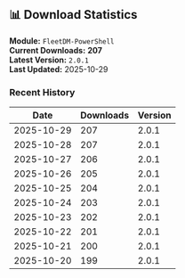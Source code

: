 ## 📊 Download Statistics

**Module:** `FleetDM-PowerShell`  
**Current Downloads:** **207**  
**Latest Version:** `2.0.1`  
**Last Updated:** 2025-10-29

### Recent History

| Date | Downloads | Version |
|------|-----------|---------|
| 2025-10-29 | 207 | 2.0.1 |
| 2025-10-28 | 207 | 2.0.1 |
| 2025-10-27 | 206 | 2.0.1 |
| 2025-10-26 | 205 | 2.0.1 |
| 2025-10-25 | 204 | 2.0.1 |
| 2025-10-24 | 203 | 2.0.1 |
| 2025-10-23 | 202 | 2.0.1 |
| 2025-10-22 | 201 | 2.0.1 |
| 2025-10-21 | 200 | 2.0.1 |
| 2025-10-20 | 199 | 2.0.1 |
